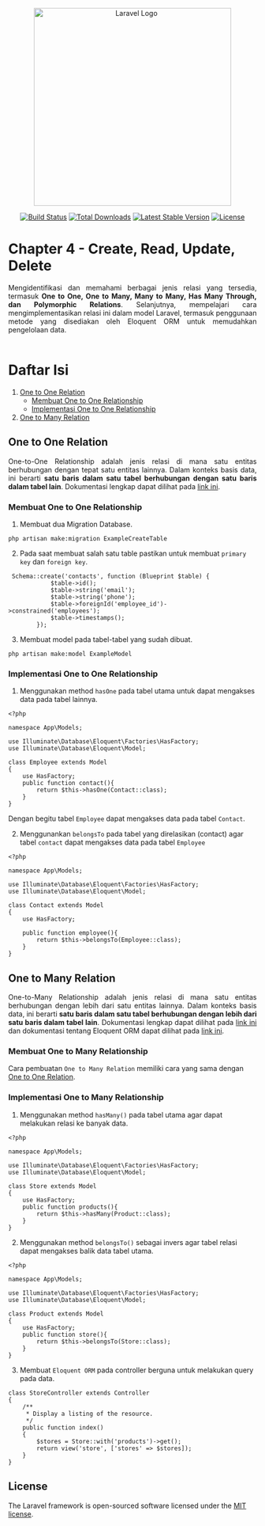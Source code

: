 <p align="center"><a href="https://laravel.com" target="_blank"><img src="https://raw.githubusercontent.com/laravel/art/master/logo-lockup/5%20SVG/2%20CMYK/1%20Full%20Color/laravel-logolockup-cmyk-red.svg" width="400" alt="Laravel Logo"></a></p>

<p align="center">
<a href="https://github.com/laravel/framework/actions"><img src="https://github.com/laravel/framework/workflows/tests/badge.svg" alt="Build Status"></a>
<a href="https://packagist.org/packages/laravel/framework"><img src="https://img.shields.io/packagist/dt/laravel/framework" alt="Total Downloads"></a>
<a href="https://packagist.org/packages/laravel/framework"><img src="https://img.shields.io/packagist/v/laravel/framework" alt="Latest Stable Version"></a>
<a href="https://packagist.org/packages/laravel/framework"><img src="https://img.shields.io/packagist/l/laravel/framework" alt="License"></a>
</p>

# Chapter 4 - Create, Read, Update, Delete

<div style='text-align:justify'>
Mengidentifikasi dan memahami berbagai jenis relasi yang tersedia, termasuk <span style='font-weight:bold'> One to One, One to Many, Many to Many, Has Many Through, dan Polymorphic Relations</span>. Selanjutnya, mempelajari cara mengimplementasikan relasi ini dalam model Laravel, termasuk penggunaan metode yang disediakan oleh Eloquent ORM untuk memudahkan pengelolaan data.</div> <br>

# Daftar Isi

1.  [One to One Relation](#one-to-one-relation)
    -   [Membuat One to One Relationship](#membuat-one-to-one-relationship)
    -   [Implementasi One to One Relationship](#implementasi-one-to-one-relationship)
2. [One to Many Relation]()

## One to One Relation

<div style='text-align:justify'>
One-to-One Relationship adalah jenis relasi di mana satu entitas berhubungan dengan tepat satu entitas lainnya. Dalam konteks basis data, ini berarti <span style='font-weight:bold'>satu baris dalam satu tabel berhubungan dengan satu baris dalam tabel lain</span>. Dokumentasi lengkap dapat dilihat pada <a href='https://laravel.com/docs/12.x/eloquent-relationships#one-to-one'>link ini</a>.</div>

### Membuat One to One Relationship

1. Membuat dua Migration Database.

```
php artisan make:migration ExampleCreateTable
```

2. Pada saat membuat salah satu table pastikan untuk membuat `primary key` dan `foreign key`.

```
 Schema::create('contacts', function (Blueprint $table) {
            $table->id();
            $table->string('email');
            $table->string('phone');
            $table->foreignId('employee_id')->constrained('employees');
            $table->timestamps();
        });
```

3. Membuat model pada tabel-tabel yang sudah dibuat.

```
php artisan make:model ExampleModel
```

### Implementasi One to One Relationship

1. Menggunakan method `hasOne` pada tabel utama untuk dapat mengakses data pada tabel lainnya.

```
<?php

namespace App\Models;

use Illuminate\Database\Eloquent\Factories\HasFactory;
use Illuminate\Database\Eloquent\Model;

class Employee extends Model
{
    use HasFactory;
    public function contact(){
        return $this->hasOne(Contact::class);
    }
}
```

Dengan begitu tabel `Employee` dapat mengakses data pada tabel `Contact`.

2. Menggunankan `belongsTo` pada tabel yang direlasikan (contact) agar tabel `contact` dapat mengakses data pada tabel `Employee`

```
<?php

namespace App\Models;

use Illuminate\Database\Eloquent\Factories\HasFactory;
use Illuminate\Database\Eloquent\Model;

class Contact extends Model
{
    use HasFactory;

    public function employee(){
        return $this->belongsTo(Employee::class);
    }
}
```

## One to Many Relation
<div style='text-align:justify'>
One-to-Many Relationship adalah jenis relasi di mana satu entitas berhubungan dengan lebih dari satu entitas lainnya. Dalam konteks basis data, ini berarti <span style='font-weight:bold'>satu baris dalam satu tabel berhubungan dengan lebih dari satu baris dalam tabel lain</span>. Dokumentasi lengkap dapat dilihat pada <a href='https://laravel.com/docs/12.x/eloquent-relationships#one-to-many'>link ini</a> dan dokumentasi tentang Eloquent ORM dapat dilihat pada <a href='https://laravel.com/docs/12.x/eloquent'>link ini</a>.</div>

### Membuat One to Many Relationship
Cara pembuatan ```One to Many Relation``` memiliki cara yang sama dengan [One to One Relation](#membuat-one-to-one-relationship).

### Implementasi One to Many Relationship
1. Menggunakan method ```hasMany()``` pada tabel utama agar dapat melakukan relasi ke banyak data.
```
<?php

namespace App\Models;

use Illuminate\Database\Eloquent\Factories\HasFactory;
use Illuminate\Database\Eloquent\Model;

class Store extends Model
{
    use HasFactory;
    public function products(){
        return $this->hasMany(Product::class);
    }
}
```

2. Menggunakan method ```belongsTo()``` sebagai invers agar tabel relasi dapat mengakses balik data tabel utama.
```
<?php

namespace App\Models;

use Illuminate\Database\Eloquent\Factories\HasFactory;
use Illuminate\Database\Eloquent\Model;

class Product extends Model
{
    use HasFactory;
    public function store(){
        return $this->belongsTo(Store::class);
    }
}
```
3. Membuat ```Eloquent ORM``` pada controller berguna untuk melakukan query pada data.
```
class StoreController extends Controller
{
    /**
     * Display a listing of the resource.
     */
    public function index()
    {
        $stores = Store::with('products')->get();
        return view('store', ['stores' => $stores]);
    }
}
```

## License

The Laravel framework is open-sourced software licensed under the [MIT license](https://opensource.org/licenses/MIT).
